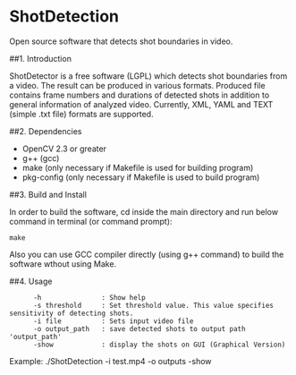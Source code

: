 # ShotDetection
Open source software that detects shot boundaries in video.

##1. Introduction

ShotDetector is a free software (LGPL) which detects shot boundaries from a video.
The result can be produced in various formats. Produced file contains frame numbers and durations of detected shots
in addition to general information of analyzed video.
Currently, XML, YAML and TEXT (simple .txt file) formats are supported.

##2. Dependencies

 - OpenCV 2.3 or greater
 - g++ (gcc)
 - make (only necessary if Makefile is used for building program)
 - pkg-config (only necessary if Makefile is used to build program)

##3. Build and Install

In order to build the software, cd inside the main directory and run below command in terminal (or command prompt):
```
make
```
Also you can use GCC compiler directly (using g++ command) to build the software wthout using Make.

##4. Usage

          -h               : Show help
          -s threshold     : Set threshold value. This value specifies sensitivity of detecting shots.
          -i file          : Sets input video file
          -o output_path   : save detected shots to output path 'output_path'
          -show            : display the shots on GUI (Graphical Version)
Example: 
./ShotDetection -i test.mp4 -o outputs -show

